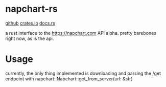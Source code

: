 # napchart-rs

[github](https://github.com/barrowsys/napchart-rs)
[crates.io](https://crates.io/crates/napchart/)
[docs.rs](https://docs.rs/napchart)

a rust interface to the https://napchart.com API alpha. pretty barebones right now, as is the api.

# Usage

currently, the only thing implemented is downloading and parsing the /get endpoint with napchart::Napchart::get_from_server(url: &str)
